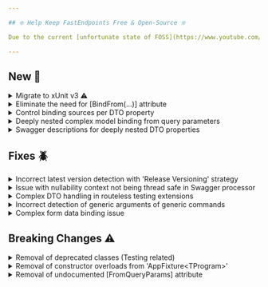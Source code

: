 ```yaml
---

## ❇️ Help Keep FastEndpoints Free & Open-Source ❇️

Due to the current [unfortunate state of FOSS](https://www.youtube.com/watch?v=H96Va36xbvo), please consider [becoming a sponsor](https://opencollective.com/fast-endpoints) and help us beat the odds to keep the project alive and free for everyone.

---
```


<!-- <details><summary>title text</summary></details> -->

## New 🎉

<details><summary>Migrate to xUnit v3 ⚠️</summary>

If you're using the `FastEndpoints.Testing` package in your test projects, take the following steps to migrate your projects:

1. Update all "FastEndpoints" package references in your projects to "5.33.0".
2. In your test project's `.csproj` file:
    1. Remove the package reference to the `xunit` v2 package.
    2. Add a package reference to the new `xunit.v3` library with version `1.0.0`
    3. Change the version of `xunit.runner.visualstudio` to `3.0.0`
3. Build the solution.
4. If there are compilation errors related to the return type of overridden methods in your derived `AppFixture<TProgram>` classes, such as `SetupAsync` and `TearDownAsync`. Change their return type from `Task` to `ValueTask` to resolve these errors.
5. If there are any compilation errors related to `XUnit.Abstractions` namespace not being found, simply delete those "using statements" as that namespace has been removed in xUnit v3.

After doing the above, it should pretty much be smooth sailing, unless your project is affected by the removal of previously deprecated classes as mentioned in the "Breaking Changes" section below.

</details>

<details><summary>Eliminate the need for [BindFrom(...)] attribute</summary>

Until now, when binding from sources other than JSON body, you had to annotate request DTO properties with the `[BindFrom("my_field")]` attribute when the incoming field name is different to the DTO property name.
A new setting has now been introduced which allows you to use the same property naming policy as the serializer for matching incoming request parameters without having to use any attributes.

```cs
app.UseFastEndpoints(c => c.Binding.UsePropertyNamingPolicy = true)
```

This only applies to properties where you haven't specified the field names manually using an attribute such as `[BindFrom(...)]`, `[FromClaim(...)]`. `[FromHeader(...)]` etc.

</details>


<details><summary>Control binding sources per DTO property</summary>

The default binding order is designed to minimize attribute clutter on DTO models. In most cases, disabling binding sources is unnecessary. However, for rare scenarios where a binding source must be explicitly blocked, you can now do the following:

```cs
[DontBind(Source.QueryParam | Source.RouteParam)] 
public string UserID { get; set; } 
```

The opposite approach can be taken as well, by just specifying a single binding source for a property like so:

```cs
[FormField]
public string UserID { get; set; }

[QueryParam]
public string UserName { get; set; }

[RouteParam]
public string InvoiceID { get; set; }
```

</details>

<details><summary>Deeply nested complex model binding from query parameters</summary>

Binding deeply nested complex DTOs from incoming query parameters is now supported. Please refer to the documentation [here](https://fast-endpoints.com/docs/model-binding#complex-query-binding).

</details>

<details><summary>Swagger descriptions for deeply nested DTO properties</summary>

Until now, if you wanted to provide text descriptions for deeply nested request DTO properties, the only option was to provide them via XML document summary tags.
You can now provide descriptions for deeply nested properties like so:

```cs
Summary(
    s =>
    {
        s.RequestParam(r => r.Nested.Name, "nested name description");
        s.RequestParam(r => r.Nested.Items[0].Id, "nested item id description");
    });
```

Descriptions for lists and arrays can be provided by using an index `0` to get at the actual property.
Note: only lists and arrays can be used for this.

</details>

<!-- ## Improvements 🚀 -->

## Fixes 🪲

<details><summary>Incorrect latest version detection with 'Release Versioning' strategy</summary>

The new release versioning strategy was not correctly detecting the latest version of an endpoint if there was multiple endpoints for the same route such as a GET & DELETE endpoint on the same route.

</details>

<details><summary>Issue with nullability context not being thread safe in Swagger processor</summary>

In rare occasions where swagger documents were being generated concurrently, an exception was being thrown due to `NullabilityInfoContext` not being thread safe.
This has been fixed by implementing a caching mechanism per property type.

</details>

<details><summary>Complex DTO handling in routeless testing extensions</summary>

If the request DTO is a complex structure, testing with routeless test extensions like the following did not work correctly:

```cs
[Fact]
public async Task FormDataTest()
{
    var book = new Book
    {
        BarCodes = [1, 2, 3],
        CoAuthors = [new Author { Name = "a1" }, new Author { Name = "a2" }],
        MainAuthor = new() { Name = "main" }
    };

    var (rsp, res) = await App.GuestClient.PUTAsync<MyEndpoint, Book, Book>(book, sendAsFormData: true);

    rsp.IsSuccessStatusCode.Should().BeTrue();
    res.Should().BeEquivalentTo(book);    
}
```

</details>

<details><summary>Incorrect detection of generic arguments of generic commands</summary>

There was a minor oversight in correctly detecting the number of generic arguments of generic commands if there was more than one.
This has been fixed to correctly detect all generic arguments of generic commands.

</details>

<details><summary>Complex form data binding issue</summary>

When binding deeply nested form data with the `[FromForm]` attribute, if a certain deeply nested objects didn't have at least one primitive type property,
it would not get bound correctly. This has been fixed as well as the binding logic being improved.

</details>

## Breaking Changes ⚠️

<details><summary>Removal of deprecated classes (Testing related)</summary>

After following the xUnit v3 upgrade instructions above, you may be affected by the removal of the following previously deprecated classes:

- `TestFixture<TProgram>`: Use the `AppFixture<TProgram>` class instead.
- `TestClass<TFixture>`: Use the `TestBase<TFixture>` class instead.

</details>

<details><summary>Removal of constructor overloads from 'AppFixture&lt;TProgram&gt;'</summary>

Due to the migration to xUnit v3, the `AppFixture<TProgram>` base class no longer accepts `IMessageSink` and `ITestOutputHelper` arguments and only has a parameterless constructor.

</details>

<details><summary>Removal of undocumented [FromQueryParams] attribute</summary>

`[FromQueryParams]` was an undocumented feature that was put in place to help people migrating from old MVC projects to make the transition easier.
It was not documented due to its extremely poor performance and we wanted to discourage people from using query parameters as a means to submit complex data structures.

The newly introduced `[FromQuery]` attribute can be used now if you really must send complex query parameters. However, it is not a one-to-one replacement
as the query naming convention is quite strict and simplified.

</details>